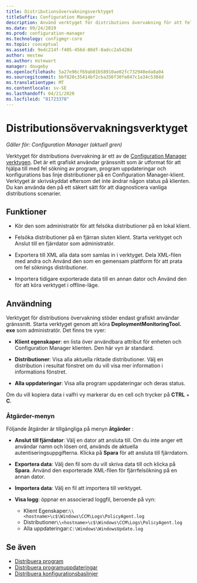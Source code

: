 ```yaml
---
title: Distributionsövervakningsverktyget
titleSuffix: Configuration Manager
description: Använd verktyget för distributions övervakning för att felsöka program distributioner på en Configuration Manager-klient.
ms.date: 09/24/2019
ms.prod: configuration-manager
ms.technology: configmgr-core
ms.topic: conceptual
ms.assetid: 9edc214f-f405-456d-80df-8adcc2a5428d
author: mestew
ms.author: mstewart
manager: dougeby
ms.openlocfilehash: 5a27e96cf69ab01b58910ae02fc732940eda8a04
ms.sourcegitcommit: bbf820c35414bf2cba356f30fe047c1a34c5384d
ms.translationtype: MT
ms.contentlocale: sv-SE
ms.lasthandoff: 04/21/2020
ms.locfileid: "81723378"
---
```

# <a name="deployment-monitoring-tool"></a>Distributionsövervakningsverktyget

*Gäller för: Configuration Manager (aktuell gren)*

Verktyget för distributions övervakning är ett av de [Configuration Manager verktygen](tools.md). Det är ett grafiskt användar gränssnitt som är utformat för att hjälpa till med fel sökning av program, program uppdateringar och konfigurations bas linje distributioner på en Configuration Manager-klient. Verktyget är skrivskyddat eftersom det inte ändrar någon status på klienten. Du kan använda den på ett säkert sätt för att diagnosticera vanliga distributions scenarier.


## <a name="features"></a>Funktioner

- Kör den som administratör för att felsöka distributioner på en lokal klient.  

- Felsöka distributioner på en fjärran sluten klient. Starta verktyget och Anslut till en fjärrdator som administratör.  

- Exportera till XML alla data som samlas in i verktyget. Dela XML-filen med andra och Använd den som en gemensam plattform för att prata om fel söknings distributioner.  

- Importera tidigare exporterade data till en annan dator och Använd den för att köra verktyget i offline-läge.   


## <a name="usage"></a>Användning

Verktyget för distributions övervakning stöder endast grafiskt användar gränssnitt. Starta verktyget genom att köra **DeploymentMonitoringTool. exe** som administratör. Det finns tre vyer:  

- **Klient egenskaper**: en lista över användbara attribut för enheten och Configuration Manager klienten. Den här vyn är standard.   

- **Distributioner**: Visa alla aktuella riktade distributioner. Välj en distribution i resultat fönstret om du vill visa mer information i informations fönstret.  

- **Alla uppdateringar**: Visa alla program uppdateringar och deras status.  

Om du vill kopiera data i valfri vy markerar du en cell och trycker på **CTRL** + **C**.


### <a name="actions-menu"></a>Åtgärder-menyn

Följande åtgärder är tillgängliga på menyn **åtgärder** :  

- **Anslut till fjärrdator**: Välj en dator att ansluta till. Om du inte anger ett användar namn och lösen ord, används de aktuella autentiseringsuppgifterna. Klicka på **Spara** för att ansluta till fjärrdatorn.  

- **Exportera data**: Välj den fil som du vill skriva data till och klicka på **Spara**. Använd den exporterade XML-filen för fjärrfelsökning på en annan dator.  

- **Importera data**: Välj en fil att importera till verktyget.  

- **Visa logg**: öppnar en associerad loggfil, beroende på vyn:  
    - Klient Egenskaper:`\\<hostname>\c$\Windows\CCM\Logs\PolicyAgent.log`
    - Distributioner`\\<hostname>\c$\Windows\CCM\Logs\PolicyAgent.log`
    - Alla uppdateringar:`C:\Windows\WindowsUpdate.log`



## <a name="see-also"></a>Se även

- [Distribuera program](../../apps/deploy-use/deploy-applications.md)
- [Distribuera programuppdateringar](../../sum/deploy-use/deploy-software-updates.md)
- [Distribuera konfigurationsbaslinjer](../../compliance/deploy-use/deploy-configuration-baselines.md)
